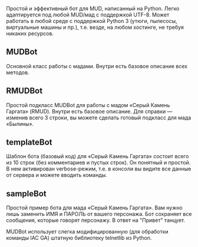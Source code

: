 Простой и эффективный бот для MUD, написанный на Python. Легко адаптируется под любой MUD/мад с поддержкой UTF-8. Может работать в любой среде с поддержкой Python 3 (утюги, пылесосы, виртуальные машины и пр.), т.е. везде, на любом хостинге, не требуя никаких ресурсов.

## MUDBot
Основной класс работы с мадами. Внутри есть базовое описание всех методов.

## RMUDBot
Простой подкласс MUDBot для работы с мадом «Серый Камень Гаргата» (RMUD). Внутри есть базовое описание. Для справки — изменив всего 3 строки, вы можете сделать готовый подкласс для мада «Былины».

## templateBot
Шаблон бота (базовый код) для «Серый Камень Гаргата» состоит всего из 10 строк (без комментариев и пустых строк). Он понятный и простой. В нем активирован verbose-режим, т.е. в консоли вы видите все данные от сервера и можете вводить команды.

## sampleBot
Простой пример бота для мада «Серый Камень Гаргата». Вам нужно лишь заменить ИМЯ и ПАРОЛЬ от вашего персонажа. Бот сохраняет все сообщения, которые говорят персонажу. В ответ на "Привет" танцует. 

MUDBot использует слегка модифицированную (для обработки команды IAC GA) штатную библиотеку telnetlib из Python.
